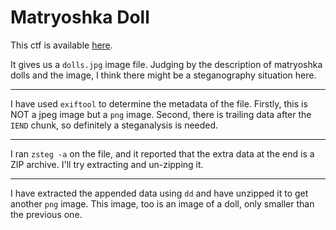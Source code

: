 # Matryoshka Doll

This ctf is available [here](https://play.picoctf.org/practice/challenge/129?category=4&page=1&solved=1).

It gives us a `dolls.jpg` image file. Judging by the description of matryoshka dolls and the image, I think there might be a steganography situation here.

---

I have used `exiftool` to determine the metadata of the file. Firstly, this is NOT a jpeg image but a `png` image. Second, there is trailing data after the `IEND` chunk, so definitely a steganalysis is needed.

---

I ran `zsteg -a` on the file, and it reported that the extra data at the end is a ZIP archive. I'll try extracting and un-zipping it.

---

I have extracted the appended data using `dd` and have unzipped it to get another `png` image. This image, too is an image of a doll, only smaller than the previous one.

